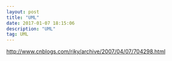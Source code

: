 ```yaml
---
layout: post
title: "UML"
date: 2017-01-07 18:15:06 
description: "UML"
tag: UML
---
```


http://www.cnblogs.com/riky/archive/2007/04/07/704298.html
